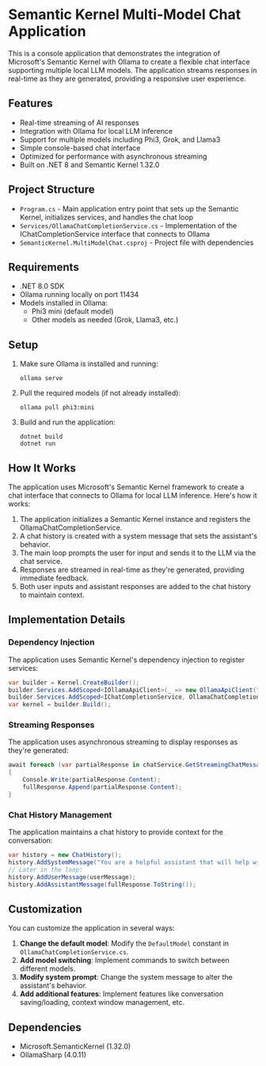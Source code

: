 # Semantic Kernel Multi-Model Chat Application

This is a console application that demonstrates the integration of Microsoft's Semantic Kernel with Ollama to create a flexible chat interface supporting multiple local LLM models. The application streams responses in real-time as they are generated, providing a responsive user experience.

## Features

- Real-time streaming of AI responses
- Integration with Ollama for local LLM inference
- Support for multiple models including Phi3, Grok, and Llama3
- Simple console-based chat interface
- Optimized for performance with asynchronous streaming
- Built on .NET 8 and Semantic Kernel 1.32.0

## Project Structure

- `Program.cs` - Main application entry point that sets up the Semantic Kernel, initializes services, and handles the chat loop
- `Services/OllamaChatCompletionService.cs` - Implementation of the IChatCompletionService interface that connects to Ollama
- `SemanticKernel.MultiModelChat.csproj` - Project file with dependencies

## Requirements

- .NET 8.0 SDK
- Ollama running locally on port 11434
- Models installed in Ollama:
  - Phi3 mini (default model)
  - Other models as needed (Grok, Llama3, etc.)

## Setup

1. Make sure Ollama is installed and running:
   ```
   ollama serve
   ```

2. Pull the required models (if not already installed):
   ```
   ollama pull phi3:mini
   ```

3. Build and run the application:
   ```
   dotnet build
   dotnet run
   ```

## How It Works

The application uses Microsoft's Semantic Kernel framework to create a chat interface that connects to Ollama for local LLM inference. Here's how it works:

1. The application initializes a Semantic Kernel instance and registers the OllamaChatCompletionService.
2. A chat history is created with a system message that sets the assistant's behavior.
3. The main loop prompts the user for input and sends it to the LLM via the chat service.
4. Responses are streamed in real-time as they're generated, providing immediate feedback.
5. Both user inputs and assistant responses are added to the chat history to maintain context.

## Implementation Details

### Dependency Injection

The application uses Semantic Kernel's dependency injection to register services:

```csharp
var builder = Kernel.CreateBuilder();
builder.Services.AddScoped<IOllamaApiClient>(_ => new OllamaApiClient("http://localhost:11434"));
builder.Services.AddScoped<IChatCompletionService, OllamaChatCompletionService>();
var kernel = builder.Build();
```

### Streaming Responses

The application uses asynchronous streaming to display responses as they're generated:

```csharp
await foreach (var partialResponse in chatService.GetStreamingChatMessageContentsAsync(history))
{
    Console.Write(partialResponse.Content);
    fullResponse.Append(partialResponse.Content);
}
```

### Chat History Management

The application maintains a chat history to provide context for the conversation:

```csharp
var history = new ChatHistory();
history.AddSystemMessage("You are a helpful assistant that will help with questions.");
// Later in the loop:
history.AddUserMessage(userMessage);
history.AddAssistantMessage(fullResponse.ToString());
```

## Customization

You can customize the application in several ways:

1. **Change the default model**: Modify the `DefaultModel` constant in `OllamaChatCompletionService.cs`.
2. **Add model switching**: Implement commands to switch between different models.
3. **Modify system prompt**: Change the system message to alter the assistant's behavior.
4. **Add additional features**: Implement features like conversation saving/loading, context window management, etc.

## Dependencies

- Microsoft.SemanticKernel (1.32.0)
- OllamaSharp (4.0.11)
